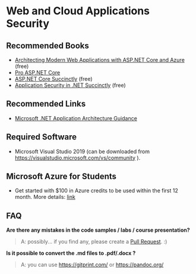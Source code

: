 # Web and Cloud Applications Security

## Recommended Books
- [Architecting Modern Web Applications with ASP.NET Core and Azure](https://blogs.msdn.microsoft.com/dotnet/2017/08/09/web-apps-aspnetcore-architecture-guidance/) (free)
- [Pro ASP.NET Core](https://www.apress.com/us/book/9781484254394)
- [ASP.NET Core Succinctly](https://www.syncfusion.com/resources/techportal/details/ebooks/ASP_NET_Core_Succinctly) (free)
- [Application Security in .NET Succinctly](https://www.syncfusion.com/resources/techportal/details/ebooks/Application_Security_in_NET_Succinctly) (free)

## Recommended Links
- [Microsoft .NET Application Architecture Guidance](https://www.microsoft.com/net/learn/architecture)

## Required Software
- Microsoft Visual Studio 2019 (can be downloaded from https://visualstudio.microsoft.com/vs/community ).

## Microsoft Azure for Students
- Get started with $100 in Azure credits to be used within the first 12 month. More details: [link](https://e5.onthehub.com/WebStore/OfferingDetails.aspx?o=495230a6-7649-e811-8103-000d3af41938&ws=2b87aebb-ee6e-e611-9420-b8ca3a5db7a1&vsro=8&utm_source=microsoft-imagine-azure-newForAll-header&utm_medium=WebStoreAds&utm_campaign=microsoft)

## FAQ

**Are there any mistakes in the code samples / labs / course presentation?**

>A: possibly... if you find any, please create a [Pull Request](https://help.github.com/articles/about-pull-requests/). :)

**Is it possible to convert the .md files to .pdf/.docx ?**

>A: you can use https://gitprint.com/ or https://pandoc.org/
